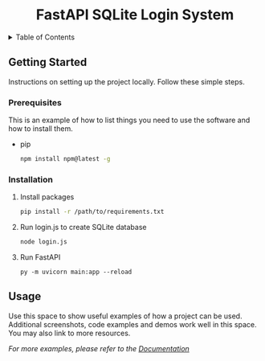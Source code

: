 <div align="center">
<h1 align="center">FastAPI SQLite Login System</h1>
</div>

<!-- TABLE OF CONTENTS -->
<details>
  <summary>Table of Contents</summary>
  <ol>
    <li>
      <a href="#getting-started">Getting Started</a>
      <ul>
        <li><a href="#prerequisites">Prerequisites</a></li>
        <li><a href="#installation">Installation</a></li>
      </ul>
    </li>
    <li><a href="#usage">Usage</a></li>
  </ol>
</details>

<!-- GETTING STARTED -->
## Getting Started

Instructions on setting up the project locally.
Follow these simple steps.

### Prerequisites

This is an example of how to list things you need to use the software and how to install them.
* pip
  ```sh
  npm install npm@latest -g
  ```

### Installation

1. Install packages
   ```sh
   pip install -r /path/to/requirements.txt
   ```
2. Run login.js to create SQLite database
   ```sh
   node login.js
   ```
3. Run FastAPI
   ```uvicorn
   py -m uvicorn main:app --reload
   ```

<!-- USAGE EXAMPLES -->
## Usage

Use this space to show useful examples of how a project can be used. Additional screenshots, code examples and demos work well in this space. You may also link to more resources.

_For more examples, please refer to the [Documentation](https://example.com)_
